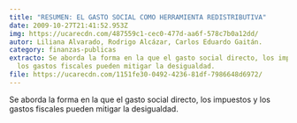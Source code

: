 ```yaml
---
title: "RESUMEN: EL GASTO SOCIAL COMO HERRAMIENTA REDISTRIBUTIVA"
date: 2009-10-27T21:41:52.953Z
img: https://ucarecdn.com/487559c1-cec0-477d-aa6f-578c7b0a12dd/
autor: Liliana Alvarado, Rodrigo Alcázar, Carlos Eduardo Gaitán.
category: finanzas-publicas
extracto: Se aborda la forma en la que el gasto social directo, los impuestos y
  los gastos fiscales pueden mitigar la desigualdad.
file: https://ucarecdn.com/1151fe30-0492-4236-81df-7986648d6972/
---
```

<!--StartFragment-->

Se aborda la forma en la que el gasto social directo, los impuestos y los gastos fiscales pueden mitigar la desigualdad.

<!--EndFragment-->